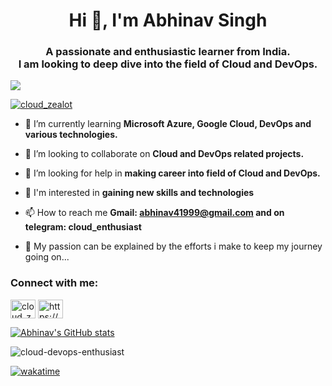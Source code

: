 <h1 align="center">Hi 👋, I'm Abhinav Singh</h1>

<h3 align="center">A passionate and enthusiastic learner from India.<br> I am looking to deep dive into the field of Cloud and DevOps.</h3>

![](https://komarev.com/ghpvc/?username=cloud-devops-enthusiast&color=brightgreen)

<p align="left"> <a href="https://twitter.com/cloud_zealot" target="blank"><img src="https://img.shields.io/twitter/follow/cloud_zealot?logo=twitter&style=for-the-badge" alt="cloud_zealot" /></a> </p>

- 🌱 I’m currently learning **Microsoft Azure, Google Cloud, DevOps and various technologies.**

- 👯 I’m looking to collaborate on **Cloud and DevOps related projects.**

- 🤝 I’m looking for help in **making career into field of Cloud and DevOps.**

- 👀 I'm interested in **gaining new skills and technologies**

- 📫 How to reach me **Gmail: abhinav41999@gmail.com and on telegram: cloud_enthusiast**

- 🏁 My passion can be explained by the efforts i make to keep my journey going on...

<h3 align="left">Connect with me:</h3>

<p align="left">
<a href="https://twitter.com/cloud_zealot" target="blank"><img align="center" src="https://raw.githubusercontent.com/rahuldkjain/github-profile-readme-generator/master/src/images/icons/Social/twitter.svg" alt="cloud_zealot" height="30" width="40" /></a>
<a href="https://www.linkedin.com/in/cloudenthusiast/" target="blank"><img align="center" src="https://raw.githubusercontent.com/rahuldkjain/github-profile-readme-generator/master/src/images/icons/Social/linked-in-alt.svg" alt="https://www.linkedin.com/in/cloudenthusiast/" height="30" width="40" /></a>

[![Abhinav's GitHub stats](https://github-readme-stats.vercel.app/api?username=cloud-devops-enthusiast&theme=nightowl)](https://github.com/anuraghazra/github-readme-stats)

<p><img align="center" src="https://github-readme-streak-stats.herokuapp.com/?user=cloud-devops-enthusiast&" alt="cloud-devops-enthusiast" /></p>

[![wakatime](https://wakatime.com/badge/user/fb51e98c-3adf-4260-a9c6-172a980deda7.svg)](https://wakatime.com/@fb51e98c-3adf-4260-a9c6-172a980deda7)

<!--
**cloud-devops-enthusiast/cloud-devops-enthusiast** is a ✨ _special_ ✨ repository because its `README.md` (this file) appears on your GitHub profile.

Here are some ideas to get you started:

- 🔭 I’m currently working on ...
- 🌱 I’m currently learning ...
- 👯 I’m looking to collaborate on ...
- 🤔 I’m looking for help with ...
- 💬 Ask me about ...
- 📫 How to reach me: ...
- 😄 Pronouns: ...
- ⚡ Fun fact: ...
-->
